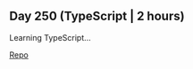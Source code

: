 ## Day 250 (TypeScript | 2 hours)

Learning TypeScript...

[Repo](https://github.com/alexvyber/typescript_stuff)
